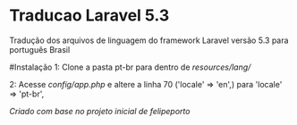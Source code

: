 # Traducao Laravel 5.3
Tradução dos arquivos de linguagem do framework Laravel versão 5.3 para português Brasil

#Instalação
1: Clone a pasta pt-br para dentro de *resources/lang/*

2: Acesse *config/app.php* e altere a linha 70 ('locale' => 'en',) para 'locale' => 'pt-br', 

_Criado com base no projeto inicial de felipeporto_
